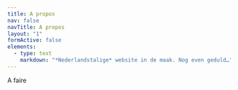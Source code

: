 ```yaml
---
title: A propos
nav: false
navTitle: A propos
layout: "1"
formActive: false
elements:
  - type: text
    markdown: "*Nederlandstalige* website in de maak. Nog even geduld…"
---
```

A﻿ faire
